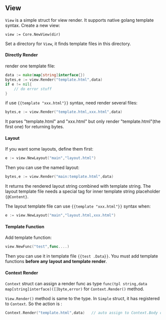 ## View

`View` is a simple struct for view render. It supports native golang template syntax. Create a new view:

    view := Core.NewView(dir)

Set a directory for `View`, it finds template files in this directory.

#### Directly Render

render one template file:

``` go
data := make(map[string]interface{})
bytes,e := view.Render("template.html",data)
if e != nil{
    // do error stuff
}
```

if use `{{template "xxx.html"}}` syntax, need render several files:

``` go
bytes,e := view.Render("template.html,xxx.html",data)
```

It parses "template.html" and "xxx.html" but only render "template.html"(the first one) for returning bytes.

#### Layout

If you want some layouts, define them first:

``` go
e := view.NewLayout("main","layout.html")
```

Then you can use the named layout:

``` go
bytes,e := view.Render("main:template.html",data)
```

It returns the rendered layout string combined with template string.
The layout template file needs a special tag for inner template string placeholder `{@Content}`.

The layout template file can use `{{template "xxx.html"}}` syntax when:

``` go
e := view.NewLayout("main","layout.html,xxx.html")
```

#### Template Function

Add template function:

``` go
view.NewFunc("test",func....)
```

Then you can use it in template file `{{test .Data}}`.
You must add template functions **before any layout and template render**.

#### Context Render

`Context` struct can assign a render func as type `func(tpl string,data map[string]interface)([]byte,error)` for `Context.Render()` method.

`View.Render()` method is same to the type. In `Simple` struct, it has registered to `Context`. So the action is :

``` go
Context.Render("template.html",data)   // auto assign to Context.Body or panic error
```